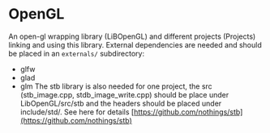 # OpenGL
An open-gl wrapping library (LiBOpenGL) and different projects (Projects) linking and using this library.
External dependencies are needed and should be placed in an `externals/` subdirectory:
  - glfw
  - glad
  - glm
The stb library is also needed for one project, the src (stb_image.cpp, stdb_image_write.cpp) should be place under LibOpenGL/src/stb and the headers should be placed under include/std/. See here for details [https://github.com/nothings/stb](https://github.com/nothings/stb)
